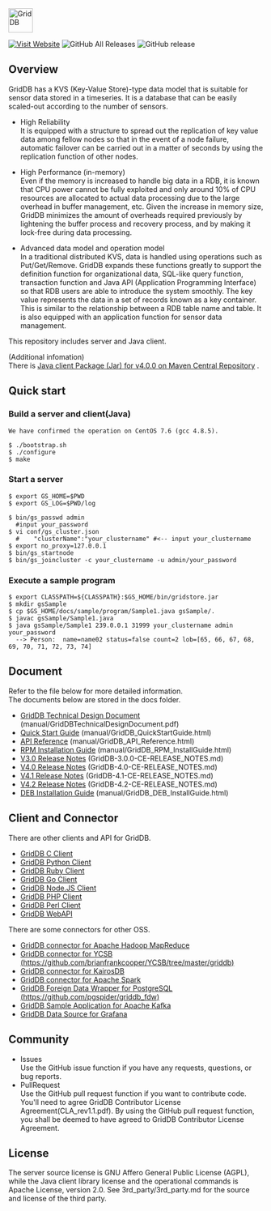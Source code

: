 <img src="http://griddb.org/Image/GridDB_logo.png" align="center" height="48" alt="GridDB"/>

[![Visit Website](https://img.shields.io/badge/website-visit-orange.svg)](https://griddb.net) 
![GitHub All Releases](https://img.shields.io/github/downloads/griddb/griddb_nosql/total.svg) 
![GitHub release](https://img.shields.io/github/release/griddb/griddb_nosql.svg)
## Overview
  GridDB has a KVS (Key-Value Store)-type data model that is suitable for sensor data stored in a timeseries. It is a database that can be easily scaled-out according to the number of sensors.

  * High Reliability  
    It is equipped with a structure to spread out the replication of key value data among fellow nodes so that in the event of a node failure, automatic failover can be carried out in a matter of seconds by using the replication function of other nodes.

  * High Performance (in-memory)  
   Even if the memory is increased to handle big data in a RDB, it is known that CPU power cannot be fully exploited and only around 10% of CPU resources are allocated to actual data processing due to the large overhead in buffer management, etc. Given the increase in memory size, GridDB minimizes the amount of overheads required previously by lightening the buffer process and recovery process, and by making it lock-free during data processing.

  * Advanced data model and operation model  
    In a traditional distributed KVS, data is handled using operations such as Put/Get/Remove. GridDB expands these functions greatly to support the definition function for organizational data, SQL-like query function, transaction function and Java API (Application Programming Interface) so that RDB users are able to introduce the system smoothly. The key value represents the data in a set of records known as a key container. This is similar to the relationship between a RDB table name and table. It is also equipped with an application function for sensor data management.

  This repository includes server and Java client.

  (Additional infomation)  
  There is [Java client Package (Jar) for v4.0.0 on Maven Central Repository](https://search.maven.org/search?q=g:com.github.griddb) .

## Quick start
### Build a server and client(Java)
    We have confirmed the operation on CentOS 7.6 (gcc 4.8.5).

    $ ./bootstrap.sh
    $ ./configure
    $ make 
    
### Start a server
    $ export GS_HOME=$PWD
    $ export GS_LOG=$PWD/log

    $ bin/gs_passwd admin
      #input your_password
    $ vi conf/gs_cluster.json
      #    "clusterName":"your_clustername" #<-- input your_clustername
    $ export no_proxy=127.0.0.1
    $ bin/gs_startnode
    $ bin/gs_joincluster -c your_clustername -u admin/your_password

### Execute a sample program
    $ export CLASSPATH=${CLASSPATH}:$GS_HOME/bin/gridstore.jar
    $ mkdir gsSample
    $ cp $GS_HOME/docs/sample/program/Sample1.java gsSample/.
    $ javac gsSample/Sample1.java
    $ java gsSample/Sample1 239.0.0.1 31999 your_clustername admin your_password
      --> Person:  name=name02 status=false count=2 lob=[65, 66, 67, 68, 69, 70, 71, 72, 73, 74]

## Document
  Refer to the file below for more detailed information.  
  The documents below are stored in the docs folder.
  - [GridDB Technical Design Document](https://griddb.github.io/griddb_nosql/manual/GridDBTechnicalDesignDocument.pdf)  (manual/GridDBTechnicalDesignDocument.pdf)
  - [Quick Start Guide](https://griddb.github.io/griddb_nosql/manual/GridDB_QuickStartGuide.html) (manual/GridDB_QuickStartGuide.html)
  - [API Reference](https://griddb.github.io/griddb_nosql/manual/GridDB_API_Reference.html) (manual/GridDB_API_Reference.html)
  - [RPM Installation Guide](https://griddb.github.io/griddb_nosql/manual/GridDB_RPM_InstallGuide.html) (manual/GridDB_RPM_InstallGuide.html)
  - [V3.0 Release Notes](docs/GridDB-3.0.0-CE-RELEASE_NOTES.md) (GridDB-3.0.0-CE-RELEASE_NOTES.md)
  - [V4.0 Release Notes](docs/GridDB-4.0-CE-RELEASE_NOTES.md) (GridDB-4.0-CE-RELEASE_NOTES.md)
  - [V4.1 Release Notes](docs/GridDB-4.1-CE-RELEASE_NOTES.md) (GridDB-4.1-CE-RELEASE_NOTES.md)
  - [V4.2 Release Notes](docs/GridDB-4.2-CE-RELEASE_NOTES.md) (GridDB-4.2-CE-RELEASE_NOTES.md)
  - [DEB Installation Guide](https://griddb.github.io/griddb_nosql/manual/GridDB_DEB_InstallGuide.html) (manual/GridDB_DEB_InstallGuide.html)

## Client and Connector
  There are other clients and API for GridDB.
  * [GridDB C Client](https://github.com/griddb/c_client)
  * [GridDB Python Client](https://github.com/griddb/python_client)
  * [GridDB Ruby Client](https://github.com/griddb/ruby_client)
  * [GridDB Go Client](https://github.com/griddb/go_client)
  * [GridDB Node.JS Client](https://github.com/griddb/nodejs_client)
  * [GridDB PHP Client](https://github.com/griddb/php_client)
  * [GridDB Perl Client](https://github.com/griddb/perl_client)
  * [GridDB WebAPI](https://github.com/griddb/webapi)

  There are some connectors for other OSS.
  * [GridDB connector for Apache Hadoop MapReduce](https://github.com/griddb/griddb_hadoop_mapreduce)
  * [GridDB connector for YCSB (https://github.com/brianfrankcooper/YCSB/tree/master/griddb)](https://github.com/brianfrankcooper/YCSB/tree/master/griddb)
  * [GridDB connector for KairosDB](https://github.com/griddb/griddb_kairosdb)
  * [GridDB connector for Apache Spark](https://github.com/griddb/griddb_spark)
  * [GridDB Foreign Data Wrapper for PostgreSQL (https://github.com/pgspider/griddb_fdw)](https://github.com/pgspider/griddb_fdw)
  * [GridDB Sample Application for Apache Kafka](https://github.com/griddb/griddb_kafka_sample_app)
  * [GridDB Data Source for Grafana](https://github.com/griddb/griddb-datasource)

## Community
  * Issues  
    Use the GitHub issue function if you have any requests, questions, or bug reports. 
  * PullRequest  
    Use the GitHub pull request function if you want to contribute code.
    You'll need to agree GridDB Contributor License Agreement(CLA_rev1.1.pdf).
    By using the GitHub pull request function, you shall be deemed to have agreed to GridDB Contributor License Agreement.

## License
  The server source license is GNU Affero General Public License (AGPL), 
  while the Java client library license and the operational commands is Apache License, version 2.0.
  See 3rd_party/3rd_party.md for the source and license of the third party.


